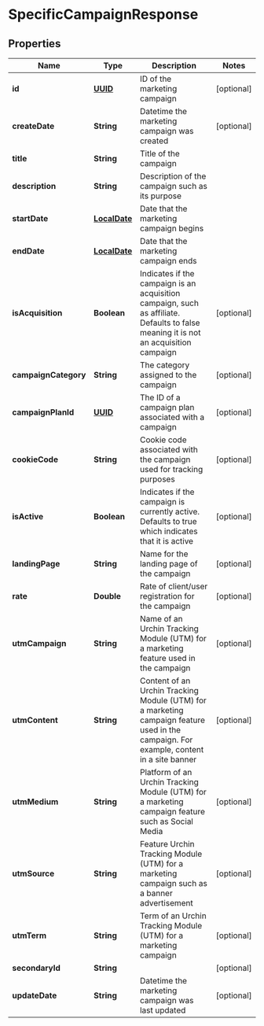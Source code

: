 
# SpecificCampaignResponse

## Properties
Name | Type | Description | Notes
------------ | ------------- | ------------- | -------------
**id** | [**UUID**](UUID.md) | ID of the marketing campaign |  [optional]
**createDate** | **String** | Datetime the marketing campaign was created |  [optional]
**title** | **String** | Title of the campaign | 
**description** | **String** | Description of the campaign such as its purpose | 
**startDate** | [**LocalDate**](LocalDate.md) | Date that the marketing campaign begins | 
**endDate** | [**LocalDate**](LocalDate.md) | Date that the marketing campaign ends | 
**isAcquisition** | **Boolean** | Indicates if the campaign is an acquisition campaign, such as affiliate. Defaults to false meaning it is not an acquisition campaign |  [optional]
**campaignCategory** | **String** | The category assigned to the campaign |  [optional]
**campaignPlanId** | [**UUID**](UUID.md) | The ID of a campaign plan associated with a campaign |  [optional]
**cookieCode** | **String** | Cookie code associated with the campaign used for tracking purposes |  [optional]
**isActive** | **Boolean** | Indicates if the campaign is currently active. Defaults to true which indicates that it is active |  [optional]
**landingPage** | **String** | Name for the landing page of the campaign |  [optional]
**rate** | **Double** | Rate of client/user registration for the campaign |  [optional]
**utmCampaign** | **String** | Name of an Urchin Tracking Module (UTM) for a marketing feature used in the campaign |  [optional]
**utmContent** | **String** | Content of an Urchin Tracking Module (UTM) for a marketing campaign feature used in the campaign. For example, content in a site banner |  [optional]
**utmMedium** | **String** | Platform of an Urchin Tracking Module (UTM) for a marketing campaign feature such as Social Media |  [optional]
**utmSource** | **String** | Feature Urchin Tracking Module (UTM) for a marketing campaign such as a banner advertisement |  [optional]
**utmTerm** | **String** | Term of an Urchin Tracking Module (UTM) for a marketing campaign |  [optional]
**secondaryId** | **String** |  |  [optional]
**updateDate** | **String** | Datetime the marketing campaign was last updated |  [optional]



